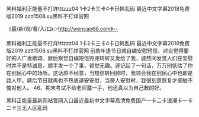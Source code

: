 黑料福利正能量不打烊tttzzz04
1卡2卡三卡4卡日韩乱码
最近中文字幕2018免费版2019
zztt1508.su黑料不打烊官网


《最/新/观/看/入/口👉http://wencao66.com》--

黑料福利正能量不打烊tttzzz04
1卡2卡三卡4卡日韩乱码
最近中文字幕2018免费版2019
zztt1508.su黑料不打烊官网
前些年逢节日就自编安慰短信，对自觉得要好的人广发歌颂。厥后察觉自编短信兜兜转转又发给了我，遽然间发觉人们在安慰时并不是特诚恳，顺手发一个了事，顿觉无趣。逐记起了一句话，万万别低估了你在别民心中的场所。这话原不经意，当短信转回顾时，我领会我在别民心中也即是路人甲。厥后节日就再也不热衷道安安慰，当旁人安慰时，我很刻意恢复才感触不愧对他人。
	46、期末考试不给老师露一手，他还真以为自己教的好。





黑料正能量最新网站官网入口最近最新中文字幕高清免费国产一卡二卡浪潮卡一卡二卡三无人区乱码
